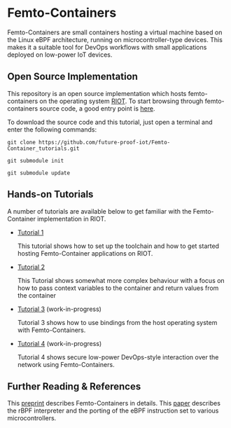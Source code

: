 # Femto-Containers

Femto-Containers are small containers hosting a virtual machine based on the Linux eBPF architecture, running on microcontroller-type devices. This makes it a suitable tool for DevOps workflows with small applications deployed on low-power IoT devices.

## Open Source Implementation 

This repository is an open source implementation which hosts femto-containers on the operating system [RIOT](https://github.com/RIOT-OS/RIOT/). 
To start browsing through femto-containers source code, a good entry point is [here](https://github.com/bergzand/RIOT/tree/90c82c0cdf241b8c238f5d2946d5dfb519d8904b/examples/rbpf_sched).

To download the source code and this tutorial, just open a terminal and enter the following commands:

`git clone https://github.com/future-proof-iot/Femto-Container_tutorials.git`

`git submodule init`

`git submodule update`

## Hands-on Tutorials

A number of tutorials are available below to get familiar with the
Femto-Container implementation in RIOT.



- [Tutorial 1]

  This tutorial shows how to set up the toolchain and how to get started hosting
  Femto-Container applications on RIOT.

- [Tutorial 2]

  This Tutorial shows somewhat more complex behaviour with a focus on how to
  pass context variables to the container and return values from the container

- [Tutorial 3] (work-in-progress)

  Tutorial 3 shows how to use bindings from the host operating system with
  Femto-Containers.

- [Tutorial 4] (work-in-progress)

  Tutorial 4 shows secure low-power DevOps-style interaction over the network using Femto-Containers.

## Further Reading & References

This [preprint](https://arxiv.org/pdf/2106.12553.pdf) describes Femto-Containers in details.
This [paper](https://arxiv.org/pdf/2011.12047.pdf) describes the rBPF interpreter and the porting of the eBPF instruction set to various microcontrollers.

[Tutorial 1]: https://github.com/future-proof-iot/Femto-Container_tutorials/tree/main/tutorial_1
[Tutorial 2]: https://github.com/future-proof-iot/Femto-Container_tutorials/tree/main/tutorial_2
[Tutorial 3]: https://github.com/future-proof-iot/Femto-Container_tutorials/tree/main/tutorial_3
[Tutorial 4]: https://github.com/future-proof-iot/Femto-Container_tutorials/tree/main/tutorial_4
